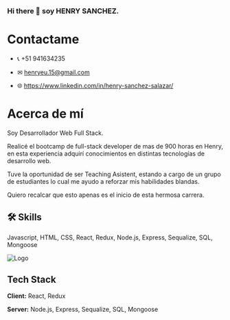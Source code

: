 ### Hi there 👋 soy HENRY SANCHEZ.

# Contactame

* 📞 +51 941634235 

* ✉  henryeu.15@gmail.com

* 🌐 https://www.linkedin.com/in/henry-sanchez-salazar/

# Acerca de mí
Soy Desarrollador Web Full Stack.

Realicé el bootcamp de full-stack developer de mas de 900 horas en Henry, en esta experiencia adquirí conocimientos en distintas tecnologías de desarrollo web.

Tuve la oportunidad de ser Teaching Asistent, estando a cargo de un grupo de estudiantes lo cual me ayudo a reforzar mis habilidades blandas. 

Quiero recalcar que esto apenas es el inicio de esta hermosa carrera.
## 🛠 Skills
Javascript, HTML, CSS, React, Redux, Node.js, Express, Sequalize, SQL, Mongoose


![Logo](https://media.licdn.com/dms/image/C4D0BAQG6fJDrblcY9A/company-logo_200_200/0/1656698101163?e=1690416000&v=beta&t=yrp8eDpNpn6_tFwo9zxb7y4eH7OJtsG1dmENCNuaCmA)


## Tech Stack

**Client:** React, Redux

**Server:** Node.js, Express, Sequalize, SQL, Mongoose






